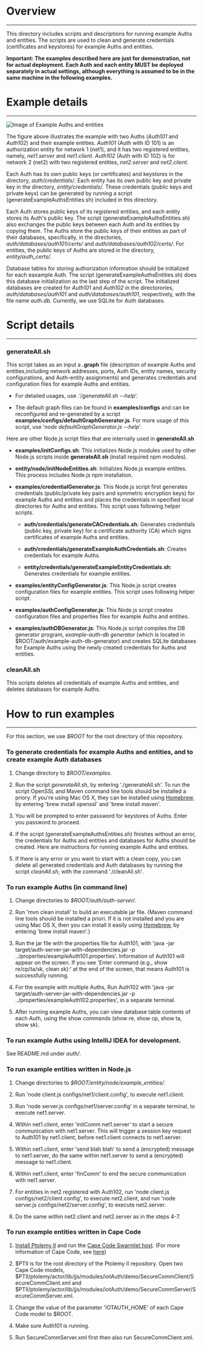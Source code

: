 # Overview
---
This directory includes scripts and descriptions for running example Auths and entities.
The scripts are used to clean and generate credentials (certificates and keystores) for example Auths and entities.

**Important: The examples described here are just for demonstration, not for actual deployment. Each Auth and each entity MUST be deployed separately in actual settings, although everything is assumed to be in the same machine in the following examples.**

# Example details
---
![Image of Example Auths and entities](https://raw.githubusercontent.com/iotauth/iotauth/master/examples/figures/example_description.png)

The figure above illustrates the example with two Auths (*Auth101* and *Auth102*) and their example entities. *Auth101* (Auth with ID 101) is an authorization entity for network 1 (net1), and it has two registered entities, namely, *net1.server* and *net1.client*. *Auth102* (Auth with ID 102) is for network 2 (net2) with two registered entities, *net2.server* and *net2.client*.

Each Auth has its own public keys (or certificates) and keystores in the directory, *auth/credentials/*. Each entity has its own public key and private key in the directory, *entity/credentials/*. These credentials (public keys and private keys) can be generated by running a script (generateExampleAuthsEntities.sh) included in this directory. 

Each Auth stores public keys of its registered entities, and each entity stores its Auth's public key. The script (generateExampleAuthsEntities.sh) also exchanges the public keys between each Auth and its entities by copying them. The Auths store the public keys of their entities as part of their databases, specifically, in the directories, *auth/databases/auth101/certs/* and *auth/databases/auth102/certs/*. For entities, the public keys of Auths are stored in the directory, *entity/auth_certs/*.

Database tables for storing authorization information should be initialized for each eaxample Auth. The script (generateExampleAuthsEntities.sh) does this database initialization as the last step of the script. The initialized databases are created for *Auth101* and *Auth102* in the directorories, *auth/databases/auth101* and *auth/databases/auth101*, respectively, with the file name *auth.db*. Currently, we use SQLite for Auth databases.

# Script details
---
### generateAll.sh

This script takes as an input a **.graph** file (description of example Auths and entities,including network addresses, ports, Auth IDs, entity names, security configurations, and Auth-entity assignments) and generates credentials and configuration files for example Auths and entities.

- For detailed usages, use *.'/generateAll.sh --help*'.

- The default graph files can be found in **examples/configs** and can be reconfigured and re-generated by a script **examples/configs/defaultGraphGenerator.js**. For more usage of this script, use '*node defaultGraphGenerator.js --help*'.

Here are other Node.js script files that are internally used in **generateAll.sh**

- **examples/initConfigs.sh**: This initializes Node.js modules used by other Node.js scripts inside **generateAll.sh** (install required npm modules).

- **entity/node/initNodeEntities.sh**: Initializes Node.js example entities. This process includes Node.js npm installation.
  
- **examples/credentialGenerator.js**: This Node.js script first generates credentials (public/private key pairs and symmetric encryption keys) for example Auths and entities and places the credentials in specified local directories for Auths and entities. This script uses following helper scripts.

  - **auth/credentials/generateCACredentials.sh**: Generates credentials (public key, private key) for a certificate authority (CA) which signs certificates of example Auths and entities.

  - **auth/credentials/generateExampleAuthCredentials.sh**: Creates credentials for example Auths.

  - **entity/credentials/generateExampleEntityCredentials.sh**: Generates credentials for example entities.
  
- **examples/entityConfigGenerator.js**: This Node.js script creates configuration files for example entities. This script uses following helper script.
   
- **examples/authConfigGenerator.js**: This Node.js script creates configuration files and properties files for example Auths and entities.

- **examples/authDBGenerator.js**: This Node.js script compiles the DB generator program, *example-auth-db generator* (which is located in $ROOT/auth/example-auth-db-generator) and creates SQLite databases for Example Auths using the newly created credentials for Auths and entities.

### cleanAll.sh

This scripts deletes all credentials of example Auths and entities, and deletes databases for example Auths.

# How to run examples
---

For this section, we use *$ROOT* for the root directory of this repository.

### To generate credentials for example Auths and entities, and to create example Auth databases

1. Change directory to *$ROOT/examples*.

2. Run the script *generateAll.sh*, by entering './generateAll.sh'. To run the script OpenSSL and Maven command line tools should be installed a priory. If you're using Mac OS X, they can be installed using [Homebrew](http://brew.sh/), by entering 'brew install openssl' and 'brew install maven'.

3. You will be prompted to enter password for keystores of Auths. Enter you password to proceed.

4. If the script (generateExampleAuthsEntities.sh) finishes without an error, the credentials for Auths and entities and databases for Auths should be created. Here are instructions for running example Auths and entities.

5. If there is any error or you want to start with a clean copy, you can delete all generated credentials and Auth databases by running the script *cleanAll.sh*, with the command './cleanAll.sh'.

### To run example Auths (in command line)

1. Change directories to *$ROOT/auth/auth-server/*.

2. Run 'mvn clean install' to build an executable jar file. (Maven command line tools should be installed a priori. If it is not installed and you are using Mac OS X, then you can install it easily using [Homebrew](http://brew.sh/), by entering 'brew install maven'.)

3. Run the jar file with the properties file for Auth101, with 'java -jar target/auth-server-jar-with-dependencies.jar -p ../properties/exampleAuth101.properties'. Information of Auth101 will appear on the screen. If you see 'Enter command (e.g., show re/cp/ta/sk, clean sk):' at the end of the screen, that means Auth101 is successfully running.

4. For the example with multiple Auths, Run Auth102 with 'java -jar target/auth-server-jar-with-dependencies.jar -p ../properties/exampleAuth102.properties', in a separate terminal.

5. After running example Auths, you can view database table contents of each Auth, using the show commands (show re, show cp, show ta, show sk).

### To run example Auths using IntelliJ IDEA for development.

See README.md under *auth/*.

### To run example entities written in Node.js

1. Change directories to *$ROOT/entity/node/example_entities/*.

2. Run 'node client.js configs/net1/client.config', to execute net1.client.

3. Run 'node server.js configs/net1/server.config' in a separate terminal, to execute net1.server.

4. Within net1.client, enter 'initComm net1.server' to start a secure communication with net1.server. This will trigger a session key request to Auth101 by net1.client, before net1.client connects to net1.server.

5. Within net1.client, enter 'send blah blah' to send a (encrypted) message to net1.server, do the same within net1.server to send a (encrypted) message to net1.client.

6. Within net1.client, enter 'finComm' to end the secure communication with net1.server.

7. For entities in net2 registered with Auth102, run 'node client.js configs/net2/client.config', to execute net2.client, and run 'node server.js configs/net2/server.config', to execute net2.server.

8. Do the same within net2.client and net2.server as in the steps 4-7.

### To run example entities written in Cape Code

1. [Install Ptolemy II](https://icyphy.github.io/ptII/) and run the [Cape Code Swarmlet host](https://wiki.eecs.berkeley.edu/accessors/Main/CapeCodeHost). (For more information of Cape Code, see [here](https://chess.eecs.berkeley.edu/capecode/))

2. $PTII is for the root directory of the Ptolemy II repository. Open two Cape Code models, $PTII/ptolemy/actor/lib/jjs/modules/iotAuth/demo/SecureCommClient/SecureCommClient.xml and $PTII/ptolemy/actor/lib/jjs/modules/iotAuth/demo/SecureCommServer/SecureCommServer.xml.

3. Change the value of the parameter 'IOTAUTH_HOME' of each Cape Code model to $ROOT.

4. Make sure Auth101 is running.

5. Run SecureCommServer.xml first then also run SecureCommClient.xml.

